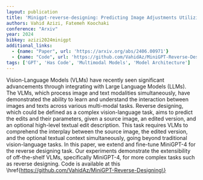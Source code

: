 ```yaml
---
layout: publication
title: 'Minigpt-reverse-designing: Predicting Image Adjustments Utilizing Minigpt-4'
authors: Vahid Azizi, Fatemeh Koochaki
conference: "Arxiv"
year: 2024
bibkey: azizi2024minigpt
additional_links:
  - {name: "Paper", url: 'https://arxiv.org/abs/2406.00971'}
  - {name: "Code", url: 'https://github.com/VahidAz/MiniGPT-Reverse-Designing'}
tags: ['GPT', 'Has Code', 'Multimodal Models', 'Model Architecture']
---
```

Vision-Language Models (VLMs) have recently seen significant advancements
through integrating with Large Language Models (LLMs). The VLMs, which process
image and text modalities simultaneously, have demonstrated the ability to
learn and understand the interaction between images and texts across various
multi-modal tasks. Reverse designing, which could be defined as a complex
vision-language task, aims to predict the edits and their parameters, given a
source image, an edited version, and an optional high-level textual edit
description. This task requires VLMs to comprehend the interplay between the
source image, the edited version, and the optional textual context
simultaneously, going beyond traditional vision-language tasks. In this paper,
we extend and fine-tune MiniGPT-4 for the reverse designing task. Our
experiments demonstrate the extensibility of off-the-shelf VLMs, specifically
MiniGPT-4, for more complex tasks such as reverse designing. Code is available
at this \href\{https://github.com/VahidAz/MiniGPT-Reverse-Designing\}
